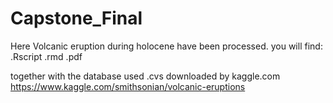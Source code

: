 # Capstone_Final
Here Volcanic eruption during holocene have been processed.
you will find:
.Rscript
.rmd
.pdf

together with the database used .cvs downloaded by kaggle.com
https://www.kaggle.com/smithsonian/volcanic-eruptions

